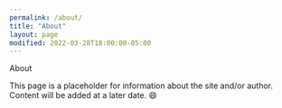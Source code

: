 ```yaml
---
permalink: /about/
title: "About"
layout: page
modified: 2022-03-28T18:00:00-05:00
---
```


About

This page is a placeholder for information about the site and/or author. Content will be added at a later date. :smile:
